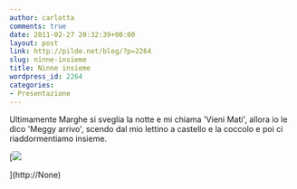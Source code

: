 ```yaml
---
author: carlotta
comments: true
date: 2011-02-27 20:32:39+00:00
layout: post
link: http://pilde.net/blog/?p=2264
slug: ninne-insieme
title: Ninne insieme
wordpress_id: 2264
categories:
- Presentazione
---
```


Ultimamente Marghe si sveglia la notte e mi chiama 'Vieni Mati', allora io le dico 'Meggy arrivo', scendo dal mio lettino a castello e la coccolo e poi ci riaddormentiamo insieme. 

[![](http://pilde.net/blog/wp-content/uploads/2011/02/ninne_insieme.jpg)


](http://None)



